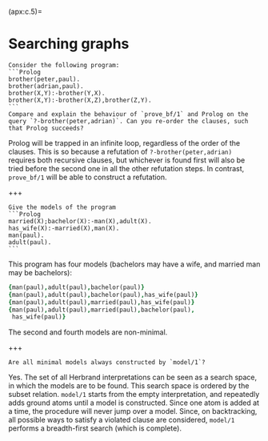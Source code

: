 <!--H3: Section C.5-->
(apx:c.5)=
# Searching graphs #

````{exercise} ex:5.3
Consider the following program:
```Prolog
brother(peter,paul).
brother(adrian,paul).
brother(X,Y):-brother(Y,X).
brother(X,Y):-brother(X,Z),brother(Z,Y).
```
Compare and explain the behaviour of `prove_bf/1` and Prolog on the query `?-brother(peter,adrian)`. Can you re-order the clauses, such that Prolog succeeds?
````

Prolog will be trapped in an infinite loop, regardless of the order of the clauses. This is so because a refutation of `?-brother(peter,adrian)` requires both recursive clauses, but whichever is found first will also be tried before the second one in all the other refutation steps. In contrast, `prove_bf/1` will be able to construct a refutation.

+++

````{exercise} ex:5.5
Give the models of the program
```Prolog
married(X);bachelor(X):-man(X),adult(X).
has_wife(X):-married(X),man(X).
man(paul).
adult(paul).
```
````

This program has four models (bachelors may have a wife, and married man may be bachelors):
```Prolog
{man(paul),adult(paul),bachelor(paul)}
{man(paul),adult(paul),bachelor(paul),has_wife(paul)}
{man(paul),adult(paul),married(paul),has_wife(paul)}
{man(paul),adult(paul),married(paul),bachelor(paul),
 has_wife(paul)}
```
The second and fourth models are non-minimal.

+++

```{exercise} ex:5.6
Are all minimal models always constructed by `model/1`?
```

Yes. The set of all Herbrand interpretations can be seen as a search space, in which the models are to be found. This search space is ordered by the subset relation. `model/1` starts from the empty interpretation, and repeatedly adds ground atoms until a model is constructed. Since one atom is added at a time, the procedure will never jump over a model. Since, on backtracking, all possible ways to satisfy a violated clause are considered, `model/1` performs a breadth-first search (which is complete).

